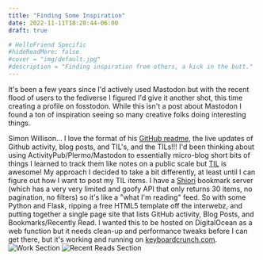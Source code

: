 ```yaml
---
title: "Finding Some Inspiration"
date: 2022-11-11T18:28:44-06:00
draft: true

# HelloFriend Specific
#hideReadMore: false
#cover = "img/default.jpg"
#description = "Finding inspiration from others, a kick in the butt."
---
```


It's been a few years since I'd actively used Mastodon but with the recent flood of users to the fediverse I figured I'd give it another shot, this time creating a profile on fosstodon. While this isn't a post about Mastodon I found a ton of inspiration seeing so many creative folks doing interesting things.

Simon Willison... I love the format of his [GitHub readme](https://github.com/simonw/), the live updates of Github activity, blog posts, and TIL's, and the TILs!!! I'd been thinking about using ActivityPub/Plermo/Mastodon to essentially micro-blog short bits of things I learned to track them like notes on a public scale but [TIL](https://github.com/simonw/til) is awesome! My approach I decided to take a bit differently, at least until I can figure out how I want to post my TIL items. I have a [Shiori](https://github.com/go-shiori/shiori) bookmark server (which has a very very limited and goofy API that only returns 30 items, no pagination, no filters) so it's like a "what I'm reading" feed. So with some Python and Flask, ripping a free HTML5 template off the interwebz, and putting together a single page site that lists GitHub activity, Blog Posts, and Bookmarks/Recently Read. I wanted this to be hosted on DigitalOcean as a web function but it needs clean-up and performance tweaks before I can get there, but it's working and running on [keyboardcrunch.com](https://keyboardcrunch.com/).
![Work Section](/uploads/finding-some-inspiration/work.png)
![Recent Reads Section](/uploads/finding-some-inspiration/RecentReads.png)